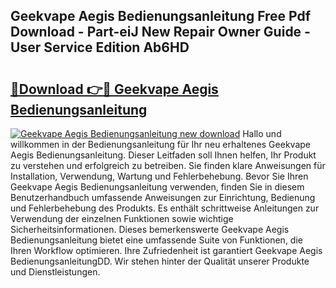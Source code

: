 ## Geekvape Aegis Bedienungsanleitung Free Pdf Download - Part-eiJ New Repair Owner Guide - User Service Edition Ab6HD

# <h2><a href="http://df1vg2d.blite.top/?on=Geekvape+Aegis+Bedienungsanleitung">🔗Download 👉🔴 Geekvape Aegis Bedienungsanleitung</a></h2>

[![Geekvape Aegis Bedienungsanleitung new download](https://i.imgur.com/lujVjoI.png)](http://df1vg2d.blite.top/?on=Geekvape+Aegis+Bedienungsanleitung)
Hallo und willkommen in der Bedienungsanleitung für Ihr neu erhaltenes Geekvape Aegis Bedienungsanleitung. Dieser Leitfaden soll Ihnen helfen, Ihr Produkt zu verstehen und erfolgreich zu betreiben. Sie finden klare Anweisungen für Installation, Verwendung, Wartung und Fehlerbehebung. Bevor Sie Ihren Geekvape Aegis Bedienungsanleitung verwenden, finden Sie in diesem Benutzerhandbuch umfassende Anweisungen zur Einrichtung, Bedienung und Fehlerbehebung des Produkts. Es enthält schrittweise Anleitungen zur Verwendung der einzelnen Funktionen sowie wichtige Sicherheitsinformationen. Dieses bemerkenswerte Geekvape Aegis Bedienungsanleitung bietet eine umfassende Suite von Funktionen, die Ihren Workflow optimieren. Ihre Zufriedenheit ist garantiert Geekvape Aegis BedienungsanleitungDD. Wir stehen hinter der Qualität unserer Produkte und Dienstleistungen.
